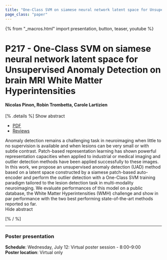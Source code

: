 ```yaml
---
title: "One-Class SVM on siamese neural network latent space for Unsupervised Anomaly Detection on brain MRI White Matter Hyperintensities"
page_class: "paper"
---
```


{% from "_macros.html" import presentation, button, teaser, youtube %}

# P217 - One-Class SVM on siamese neural network latent space for Unsupervised Anomaly Detection on brain MRI White Matter Hyperintensities

#### Nicolas Pinon, Robin Trombetta, Carole Lartizien


[% .details %]
<a class="toggle_visibility" data-selector=".abstract" data-level="3">Show abstract</a>
- <a href="https://openreview.net/pdf?id=_c9r6-HCEaN">PDF</a>
- <a href="https://openreview.net/forum?id=_c9r6-HCEaN">Reviews</a>

<p>
    <span class="abstract">
        Anomaly detection remains a challenging task in neuroimaging when little to no supervision is available and when lesions can be very small or with subtle contrast. Patch-based representation learning has shown powerful representation capacities when applied to industrial or medical imaging and outlier detection methods have been applied successfully to these images. In this work, we propose an unsupervised anomaly detection (UAD) method based on a latent space constructed by a siamese patch-based auto-encoder and perform the outlier detection with a One-Class SVM training paradigm tailored to the lesion detection task in multi-modality neuroimaging. We evaluate performances of this model on a public database, the White Matter Hyperintensities (WMH) challenge and show in par performance with the two best performing state-of-the-art methods reported so far. 
        <br>
        <span class="actions"><a class="toggle_visibility" data-level="2">Hide abstract</a></span>
    </span>
</p>
[% / %]

---


### Poster presentation

**Schedule**: Wednesday, July 12: Virtual poster session - 8:00–9:00<br>
**Poster location**: Virtual only

